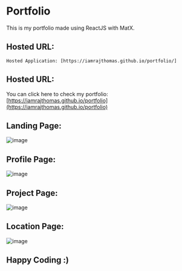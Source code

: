 # Portfolio
This is my portfolio made using ReactJS with MatX.

## Hosted URL:

```
Hosted Application: [https://iamrajthomas.github.io/portfolio/]
```
## Hosted URL:

You can click here to check my portfolio:
[https://iamrajthomas.github.io/portfolio](https://iamrajthomas.github.io/portfolio)



## Landing Page:

![image](https://user-images.githubusercontent.com/31502693/156037816-7229e1d7-5bcf-4521-b3c0-d826680e98b7.png)


## Profile Page:

![image](https://user-images.githubusercontent.com/31502693/156037927-10c01726-f275-4a5d-b6c9-cdbf74e2f345.png)


## Project Page:

![image](https://user-images.githubusercontent.com/31502693/156038059-e570cd2b-ba7c-457a-a85f-720b2f86e256.png)


## Location Page:
![image](https://user-images.githubusercontent.com/31502693/156038167-a50e1978-8de0-4468-8c84-893c3916bab0.png)


## Happy Coding :) 
